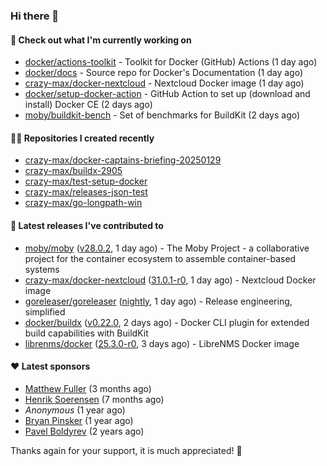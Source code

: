 ### Hi there 👋

#### 👷 Check out what I'm currently working on

- [docker/actions-toolkit](https://github.com/docker/actions-toolkit) - Toolkit for Docker (GitHub) Actions (1 day ago)
- [docker/docs](https://github.com/docker/docs) - Source repo for Docker&#39;s Documentation (1 day ago)
- [crazy-max/docker-nextcloud](https://github.com/crazy-max/docker-nextcloud) - Nextcloud Docker image (1 day ago)
- [docker/setup-docker-action](https://github.com/docker/setup-docker-action) - GitHub Action to set up (download and install) Docker CE (2 days ago)
- [moby/buildkit-bench](https://github.com/moby/buildkit-bench) - Set of benchmarks for BuildKit (2 days ago)

#### 👨‍💻 Repositories I created recently

- [crazy-max/docker-captains-briefing-20250129](https://github.com/crazy-max/docker-captains-briefing-20250129)
- [crazy-max/buildx-2905](https://github.com/crazy-max/buildx-2905)
- [crazy-max/test-setup-docker](https://github.com/crazy-max/test-setup-docker)
- [crazy-max/releases-json-test](https://github.com/crazy-max/releases-json-test)
- [crazy-max/go-longpath-win](https://github.com/crazy-max/go-longpath-win)

#### 🚀 Latest releases I've contributed to

- [moby/moby](https://github.com/moby/moby) ([v28.0.2](https://github.com/moby/moby/releases/tag/v28.0.2), 1 day ago) - The Moby Project - a collaborative project for the container ecosystem to assemble container-based systems
- [crazy-max/docker-nextcloud](https://github.com/crazy-max/docker-nextcloud) ([31.0.1-r0](https://github.com/crazy-max/docker-nextcloud/releases/tag/31.0.1-r0), 1 day ago) - Nextcloud Docker image
- [goreleaser/goreleaser](https://github.com/goreleaser/goreleaser) ([nightly](https://github.com/goreleaser/goreleaser/releases/tag/nightly), 1 day ago) - Release engineering, simplified
- [docker/buildx](https://github.com/docker/buildx) ([v0.22.0](https://github.com/docker/buildx/releases/tag/v0.22.0), 2 days ago) - Docker CLI plugin for extended build capabilities with BuildKit
- [librenms/docker](https://github.com/librenms/docker) ([25.3.0-r0](https://github.com/librenms/docker/releases/tag/25.3.0-r0), 3 days ago) - LibreNMS Docker image

#### ❤️ Latest sponsors
- [Matthew Fuller](https://github.com/mathematics333) (3 months ago)
- [Henrik Soerensen](https://github.com/hsoerensen) (7 months ago)
- _Anonymous_ (1 year ago)
- [Bryan Pinsker](https://github.com/BryanPinsker) (1 year ago)
- [Pavel Boldyrev](https://github.com/bpg) (2 years ago)

Thanks again for your support, it is much appreciated! 🙏
